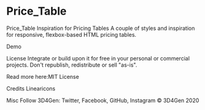 # Price_Table
Price_Table
Inspiration for Pricing Tables
A couple of styles and inspiration for responsive, flexbox-based HTML pricing tables.

Demo

License
Integrate or build upon it for free in your personal or commercial projects. Don't republish, redistribute or sell "as-is".

Read more here:MIT License

Credits
Linearicons

Misc
Follow 3D4Gen: Twitter, Facebook, GitHub, Instagram
© 3D4Gen 2020
